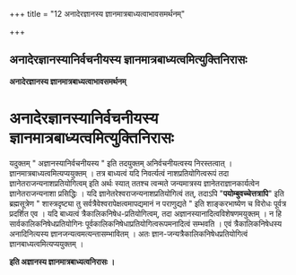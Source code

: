 +++
title = "12 अनादेरज्ञानस्य ज्ञानमात्रबाध्यत्वाभावसमर्थनम्"

+++


## अनादेरज्ञानस्यानिर्वचनीयस्य ज्ञानमात्रबाध्यत्वमित्युक्तिनिरासः

**अनादेरज्ञानस्य ज्ञानमात्रबाध्यत्वाभावसमर्थनम्**

# अनादेरज्ञानस्यानिर्वचनीयस्य ज्ञानमात्रबाध्यत्वमित्युक्तिनिरासः

यदुक्तम् " अज्ञानस्यानिर्वचनीयस्य " इति तदयुक्तम् अनिर्वचनीयत्वस्य निरस्तत्वात् । ज्ञानमात्रबाध्यत्वमित्यप्ययुक्तम् । तत्र बाध्यत्वं यदि निवर्त्यत्वं नाशप्रतियोगित्वरूपं तदा ज्ञानेतराजन्यनाशप्रतियोगित्वम् इति अर्थः स्यात् ततश्च त्वन्मते जन्यमात्रस्य ज्ञानेतराज्ञानकार्यत्वेन ज्ञानेतराजन्यनाशा प्रसिद्धिः । यदि ज्ञानेतरेश्वराजन्यनाशप्रतियोगित्वं तत्, तदाऽपि "**पयोम्बुवच्चेत्तत्रापि**" इति ब्रह्मसूत्रेण " शास्त्रदृष्ट्या तु सर्वत्रैवेश्वरापेक्षत्वमापद्यमानं न पराणुद्यते " इति शाङ्करभाष्येण च विरोधः पूर्वत्र प्रदर्शित एव । यदि बाध्यत्वं त्रैकालिकनिषेध-प्रतियोगित्वम्, तदा अज्ञानस्यानादित्वविशेषणमयुक्तम् । न हि सार्वकालिकनिषेधप्रतियोगिनः पूर्वकालिकनिषेधाप्रतियोगित्वरूपमनादित्वं सम्भवति । एवं त्रैकालिकनिषेधस्य अनादिनित्यस्य ज्ञानजन्यत्वमत्यन्तासम्भावितम् । अतः ज्ञान-जन्यत्रैकालिकनिषेधप्रतियोगित्वं ज्ञानबाध्यत्वमित्यप्ययुक्तम् ।

**इति अज्ञानस्य ज्ञानमात्रबाध्यत्वनिरासः ।**

